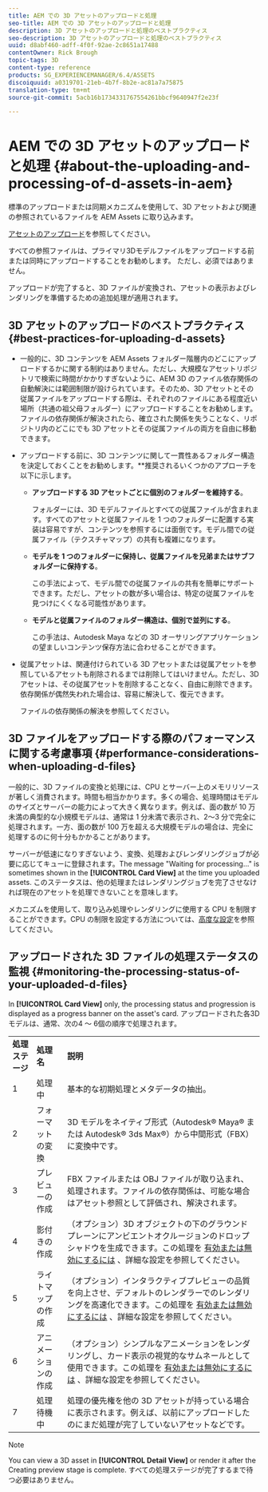 ```yaml
---
title: AEM での 3D アセットのアップロードと処理
seo-title: AEM での 3D アセットのアップロードと処理
description: 3D アセットのアップロードと処理のベストプラクティス
seo-description: 3D アセットのアップロードと処理のベストプラクティス
uuid: d8abf460-adff-4f0f-92ae-2c8651a17488
contentOwner: Rick Brough
topic-tags: 3D
content-type: reference
products: SG_EXPERIENCEMANAGER/6.4/ASSETS
discoiquuid: a0319701-21eb-4b7f-8b2e-ac81a7a75875
translation-type: tm+mt
source-git-commit: 5acb16b1734331767554261bbcf9640947f2e23f

---
```



# AEM での 3D アセットのアップロードと処理 {#about-the-uploading-and-processing-of-d-assets-in-aem}

標準のアップロードまたは同期メカニズムを使用して、3D アセットおよび関連の参照されているファイルを AEM Assets に取り込みます。

[アセットのアップロード](managing-assets-touch-ui.md#uploading-assets)を参照してください。

すべての参照ファイルは、プライマリ3Dモデルファイルをアップロードする前または同時にアップロードすることをお勧めします。 ただし、必須ではありません。

アップロードが完了すると、3D ファイルが変換され、アセットの表示およびレンダリングを準備するための追加処理が適用されます。

## 3D アセットのアップロードのベストプラクティス {#best-practices-for-uploading-d-assets}

* 一般的に、3D コンテンツを AEM Assets フォルダー階層内のどこにアップロードするかに関する制約はありません。ただし、大規模なアセットリポジトリで検索に時間がかかりすぎないように、AEM 3D のファイル依存関係の自動解決には範囲制限が設けられています。そのため、3D アセットとその従属ファイルをアップロードする際は、それぞれのファイルにある程度近い場所（共通の祖父母フォルダー）にアップロードすることをお勧めします。ファイルの依存関係が解決されたら、確立された関係を失うことなく、リポジトリ内のどこにでも 3D アセットとその従属ファイルの両方を自由に移動できます。
* アップロードする前に、3D コンテンツに関して一貫性あるフォルダー構造を決定しておくことをお勧めします。**&#x200B;推奨されるいくつかのアプローチを以下に示します。

   * **アップロードする 3D アセットごとに個別のフォルダーを維持する**。

      フォルダーには、3D モデルファイルとすべての従属ファイルが含まれます。すべてのアセットと従属ファイルを 1 つのフォルダーに配置する実装は容易ですが、コンテンツを参照するには面倒です。モデル間での従属ファイル（テクスチャマップ）の共有も複雑になります。

   * **モデルを 1 つのフォルダーに保持し、従属ファイルを兄弟またはサブフォルダーに保持する**。

      この手法によって、モデル間での従属ファイルの共有を簡単にサポートできます。ただし、アセットの数が多い場合は、特定の従属ファイルを見つけにくくなる可能性があります。

   * **モデルと従属ファイルのフォルダー構造は、個別で並列にする**。

      この手法は、Autodesk Maya などの 3D オーサリングアプリケーションの望ましいコンテンツ保存方法に合わせることができます。

* 従属アセットは、関連付けられている 3D アセットまたは従属アセットを参照しているアセットも削除されるまでは削除してはいけません。ただし、3D アセットは、その従属アセットを削除することなく、自由に削除できます。依存関係が偶然失われた場合は、容易に解決して、復元できます。

   ファイルの依存関係の解決を参照してください。

## 3D ファイルをアップロードする際のパフォーマンスに関する考慮事項 {#performance-considerations-when-uploading-d-files}

一般的に、3D ファイルの変換と処理には、CPU とサーバー上のメモリリソースが著しく消費されます。時間も相当かかります。多くの場合、処理時間はモデルのサイズとサーバーの能力によって大きく異なります。例えば、面の数が 10 万未満の典型的な小規模モデルは、通常は 1 分未満で表示され、2～3 分で完全に処理されます。一方、面の数が 100 万を超える大規模モデルの場合は、完全に処理するのに何十分もかかることがあります。

サーバーが低速になりすぎないよう、変換、処理およびレンダリングジョブが必要に応じてキューに登録されます。The message &quot;Waiting for processing...&quot; is sometimes shown in the **[!UICONTROL Card View]** at the time you uploaded assets. このステータスは、他の処理またはレンダリングジョブを完了させなければ現在のアセットを処理できないことを意味します。

メカニズムを使用して、取り込み処理やレンダリングに使用する CPU を制限することができます。CPU の制限を設定する方法については、[高度な設定](advanced-config-3d.md)を参照してください。

## アップロードされた 3D ファイルの処理ステータスの監視 {#monitoring-the-processing-status-of-your-uploaded-d-files}

In **[!UICONTROL Card View]** only, the processing status and progression is displayed as a progress banner on the asset&#39;s card. アップロードされた各3Dモデルは、通常、次の4 ～ 6個の順序で処理されます。

<table> 
 <tbody> 
  <tr> 
   <td><strong>処理ステージ</strong><br /> </td> 
   <td><strong>処理名</strong></td> 
   <td><strong>説明</strong></td> 
  </tr> 
  <tr> 
   <td>1</td> 
   <td>処理中</td> 
   <td>基本的な初期処理とメタデータの抽出。</td> 
  </tr> 
  <tr> 
   <td>2</td> 
   <td>フォーマットの変換</td> 
   <td>3D モデルをネイティブ形式（Autodesk® Maya® または Autodesk® 3ds Max®）から中間形式（FBX）に変換中です。</td> 
  </tr> 
  <tr> 
   <td>3</td> 
   <td>プレビューの作成</td> 
   <td>FBX ファイルまたは OBJ ファイルが取り込まれ、処理されます。ファイルの依存関係は、可能な場合はアセット参照として評価され、解決されます。</td> 
  </tr> 
  <tr> 
   <td>4</td> 
   <td>影付きの作成</td> 
   <td>（オプション）3D オブジェクトの下のグラウンドプレーンにアンビエントオクルージョンのドロップシャドウを生成できます。この処理を <a href="/help/assets/advanced-config-3d.md">有効または無効にするには</a> 、詳細な設定を参照してください。</td> 
  </tr> 
  <tr> 
   <td>5<br /> </td> 
   <td>ライトマップの作成</td> 
   <td>（オプション）インタラクティブプレビューの品質を向上させ、デフォルトのレンダラーでのレンダリングを高速化できます。この処理を <a href="/help/assets/advanced-config-3d.md">有効または無効にするには</a> 、詳細な設定を参照してください。</td> 
  </tr> 
  <tr> 
   <td>6<br /> </td> 
   <td>アニメーションの作成</td> 
   <td>（オプション）シンプルなアニメーションをレンダリングし、カード表示の視覚的なサムネールとして使用できます。この処理を <a href="/help/assets/advanced-config-3d.md">有効または無効にするには</a> 、詳細な設定を参照してください。</td> 
  </tr> 
  <tr> 
   <td>7<br /> </td> 
   <td>処理待機中</td> 
   <td>処理の優先権を他の 3D アセットが持っている場合に表示されます。例えば、以前にアップロードしたのにまだ処理が完了していないアセットなどです。</td> 
  </tr> 
 </tbody> 
</table>

>[!NOTE]
>
>You can view a 3D asset in **[!UICONTROL Detail View]** or render it after the Creating preview stage is complete. すべての処理ステージが完了するまで待つ必要はありません。

